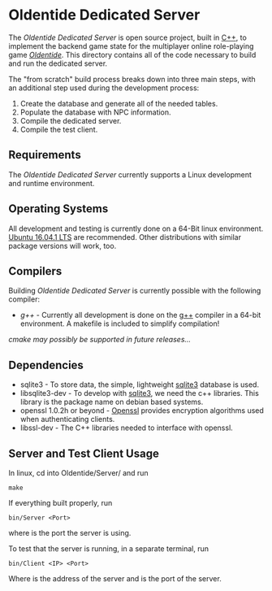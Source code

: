 Oldentide Dedicated Server
==
The *Oldentide Dedicated Server* is open source project, built in [C++][1], to implement the 
backend game state for the multiplayer online role-playing game [*Oldentide*][2].  This 
directory contains all of the code necessary to build and run the dedicated server.

The "from scratch" build process breaks down into three main steps, with an additional
step used during the development process:

1. Create the database and generate all of the needed tables.
2. Populate the database with NPC information.
3. Compile the dedicated server.
4. Compile the test client.

Requirements
------------
The *Oldentide Dedicated Server* currently supports a Linux development and runtime environment.  

Operating Systems
------------
All development and testing is currently done on a 64-Bit linux environment.
[Ubuntu 16.04.1 LTS][3] are recommended. 
Other distributions with similar package versions will work, too.

Compilers
------------
Building *Oldentide Dedicated Server* is currently possible with the following compiler:
* *g++* - Currently all development is done on the [g++][4] compiler in a 64-bit 
   environment.  A makefile is included to simplify compilation!

*cmake may possibly be supported in future releases...*

Dependencies
------------
* sqlite3 - To store data, the simple, lightweight [sqlite3][5] database is used.
* libsqlite3-dev - To develop with [sqlite3][5], we need the c++ libraries.  This
  library is the package name on debian based systems.
* openssl 1.0.2h or beyond - [Openssl][6] provides encryption algorithms used when 
  authenticating clients.
* libssl-dev - The C++ libraries needed to interface with openssl.

Server and Test Client Usage
------------
In linux, cd into Oldentide/Server/ and run

    make 

If everything built properly, run

    bin/Server <Port>

where <Port> is the port the server is using.

To test that the server is running, in a separate terminal, run

    bin/Client <IP> <Port>

Where <IP> is the address of the server and <Port> is the port of the server.

[1]: http://www.cppreference.com/ "C / C++ reference"
[2]: http://www.oldentide.com/ "Oldentide, a game where you can be anyone!"
[3]: http://www.ubuntu.com/ "Ubuntu · The world's most popular free OS"
[4]: https://gcc.gnu.org/ "Gnu C / C++ Compiler"
[5]: https://www.sqlite.org/ "SQLite 3"
[6]: https://www.openssl.org/ "Openssl"
